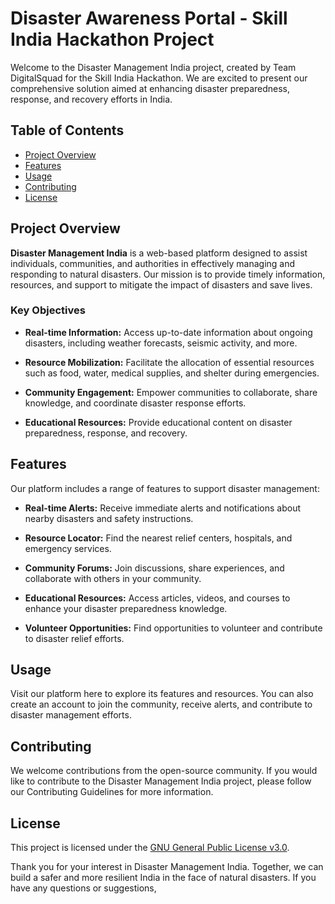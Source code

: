 # Disaster Awareness Portal - Skill India Hackathon Project

Welcome to the Disaster Management India project, created by Team DigitalSquad for the Skill India Hackathon. We are excited to present our comprehensive solution aimed at enhancing disaster preparedness, response, and recovery efforts in India.

## Table of Contents
- [Project Overview](#project-overview)
- [Features](#features)
- [Usage](#usage)
- [Contributing](#contributing)
- [License](#license)

## Project Overview

**Disaster Management India** is a web-based platform designed to assist individuals, communities, and authorities in effectively managing and responding to natural disasters. Our mission is to provide timely information, resources, and support to mitigate the impact of disasters and save lives.

### Key Objectives

- **Real-time Information:** Access up-to-date information about ongoing disasters, including weather forecasts, seismic activity, and more.

- **Resource Mobilization:** Facilitate the allocation of essential resources such as food, water, medical supplies, and shelter during emergencies.

- **Community Engagement:** Empower communities to collaborate, share knowledge, and coordinate disaster response efforts.

- **Educational Resources:** Provide educational content on disaster preparedness, response, and recovery.

## Features

Our platform includes a range of features to support disaster management:

- **Real-time Alerts:** Receive immediate alerts and notifications about nearby disasters and safety instructions.

- **Resource Locator:** Find the nearest relief centers, hospitals, and emergency services.

- **Community Forums:** Join discussions, share experiences, and collaborate with others in your community.

- **Educational Resources:** Access articles, videos, and courses to enhance your disaster preparedness knowledge.

- **Volunteer Opportunities:** Find opportunities to volunteer and contribute to disaster relief efforts.

## Usage

Visit our platform here to explore its features and resources. You can also create an account to join the community, receive alerts, and contribute to disaster management efforts.


## Contributing

We welcome contributions from the open-source community. If you would like to contribute to the Disaster Management India project, please follow our Contributing Guidelines for more information.

## License

This project is licensed under the [GNU General Public License v3.0](LICENSE).

Thank you for your interest in Disaster Management India. Together, we can build a safer and more resilient India in the face of natural disasters. If you have any questions or suggestions, 
